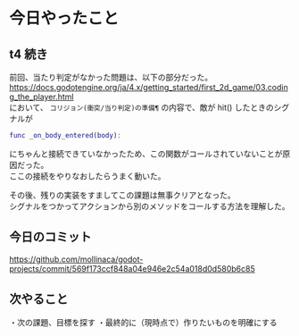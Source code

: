 
# 今日やったこと

## t4 続き

前回、当たり判定がなかった問題は、以下の部分だった。  
<https://docs.godotengine.org/ja/4.x/getting_started/first_2d_game/03.coding_the_player.html>  
において、
`コリジョン(衝突/当り判定)の準備¶` の内容で、敵が hit() したときのシグナルが

```gd
func _on_body_entered(body):
```

にちゃんと接続できていなかったため、この関数がコールされていないことが原因だった。  
ここの接続をやりなおしたらうまく動いた。

その後、残りの実装をすましてこの課題は無事クリアとなった。  
シグナルをつかってアクションから別のメソッドをコールする方法を理解した。  

## 今日のコミット

<https://github.com/mollinaca/godot-projects/commit/569f173ccf848a04e946e2c54a018d0d580b6c85>

## 次やること

・次の課題、目標を探す
・最終的に（現時点で）作りたいものを明確にする
